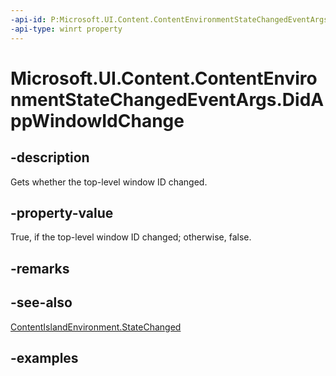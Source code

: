 ```yaml
---
-api-id: P:Microsoft.UI.Content.ContentEnvironmentStateChangedEventArgs.DidAppWindowIdChange
-api-type: winrt property
---
```


# Microsoft.UI.Content.ContentEnvironmentStateChangedEventArgs.DidAppWindowIdChange

<!--
public bool DidAppWindowIdChange { get; }
-->

## -description

Gets whether the top-level window ID changed.

## -property-value

True, if the top-level window ID changed; otherwise, false.

## -remarks

## -see-also

[ContentIslandEnvironment.StateChanged](contentislandenvironment_statechanged.md)

## -examples
